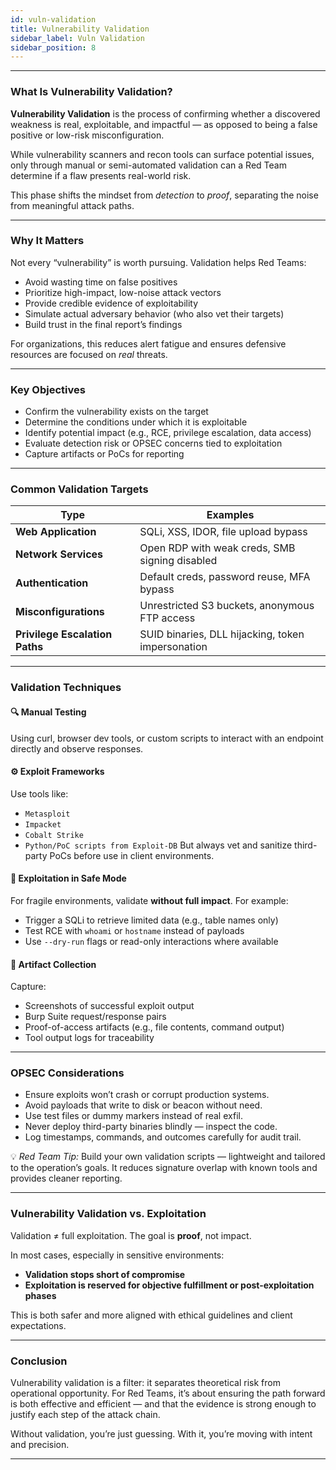 ```yaml
---
id: vuln-validation
title: Vulnerability Validation
sidebar_label: Vuln Validation
sidebar_position: 8
---
```


---

### What Is Vulnerability Validation?

**Vulnerability Validation** is the process of confirming whether a discovered weakness is real, exploitable, and impactful — as opposed to being a false positive or low-risk misconfiguration.

While vulnerability scanners and recon tools can surface potential issues, only through manual or semi-automated validation can a Red Team determine if a flaw presents real-world risk.

This phase shifts the mindset from *detection* to *proof*, separating the noise from meaningful attack paths.

---

### Why It Matters

Not every “vulnerability” is worth pursuing. Validation helps Red Teams:
- Avoid wasting time on false positives
- Prioritize high-impact, low-noise attack vectors
- Provide credible evidence of exploitability
- Simulate actual adversary behavior (who also vet their targets)
- Build trust in the final report’s findings

For organizations, this reduces alert fatigue and ensures defensive resources are focused on *real* threats.

---

### Key Objectives

- Confirm the vulnerability exists on the target
- Determine the conditions under which it is exploitable
- Identify potential impact (e.g., RCE, privilege escalation, data access)
- Evaluate detection risk or OPSEC concerns tied to exploitation
- Capture artifacts or PoCs for reporting

---

### Common Validation Targets

| Type | Examples |
|------|----------|
| **Web Application** | SQLi, XSS, IDOR, file upload bypass |
| **Network Services** | Open RDP with weak creds, SMB signing disabled |
| **Authentication** | Default creds, password reuse, MFA bypass |
| **Misconfigurations** | Unrestricted S3 buckets, anonymous FTP access |
| **Privilege Escalation Paths** | SUID binaries, DLL hijacking, token impersonation |

---

### Validation Techniques

#### 🔍 Manual Testing
Using curl, browser dev tools, or custom scripts to interact with an endpoint directly and observe responses.

#### ⚙️ Exploit Frameworks
Use tools like:
- `Metasploit`
- `Impacket`
- `Cobalt Strike`
- `Python/PoC scripts from Exploit-DB`
But always vet and sanitize third-party PoCs before use in client environments.

#### 🚨 Exploitation in Safe Mode
For fragile environments, validate **without full impact**. For example:
- Trigger a SQLi to retrieve limited data (e.g., table names only)
- Test RCE with `whoami` or `hostname` instead of payloads
- Use `--dry-run` flags or read-only interactions where available

#### 📸 Artifact Collection
Capture:
- Screenshots of successful exploit output
- Burp Suite request/response pairs
- Proof-of-access artifacts (e.g., file contents, command output)
- Tool output logs for traceability

---

### OPSEC Considerations

- Ensure exploits won’t crash or corrupt production systems.
- Avoid payloads that write to disk or beacon without need.
- Use test files or dummy markers instead of real exfil.
- Never deploy third-party binaries blindly — inspect the code.
- Log timestamps, commands, and outcomes carefully for audit trail.

💡 *Red Team Tip:* Build your own validation scripts — lightweight and tailored to the operation’s goals. It reduces signature overlap with known tools and provides cleaner reporting.

---

### Vulnerability Validation vs. Exploitation

Validation ≠ full exploitation. The goal is **proof**, not impact.

In most cases, especially in sensitive environments:
- **Validation stops short of compromise**
- **Exploitation is reserved for objective fulfillment or post-exploitation phases**

This is both safer and more aligned with ethical guidelines and client expectations.

---

### Conclusion

Vulnerability validation is a filter: it separates theoretical risk from operational opportunity. For Red Teams, it’s about ensuring the path forward is both effective and efficient — and that the evidence is strong enough to justify each step of the attack chain.

Without validation, you’re just guessing. With it, you’re moving with intent and precision.

---
